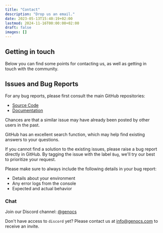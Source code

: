 ```yaml
---
title: "Contact"
description: "Drop us an email."
date: 2023-05-13T15:40:19+02:00
lastmod: 2024-11-16T00:00:00+02:00
draft: false
images: []
---
```


## Getting in touch

Below you can find some points for contacting us, as well as getting in touch with the community.

## Issues and Bug Reports

For any bug reports, please first consult the main GitHub repositories:
- [Source Code](https://github.com/Genocs/genocs-library/)
- [Documentation]( https://github.com/Genocs/genocs-library-docs/)

Chances are that a similar issue may have already been posted by other users in the past.

GitHub has an excellent search function, which may help find existing answers to your questions.

If you cannot find a solution to the existing issues, please raise a bug report directly in GitHub. By tagging the issue with the label `Bug`, we'll try our best to prioritize your request.

Please make sure to always include the following details in your bug report:

- Details about your environment
- Any error logs from the console
- Expected and actual behavior

### Chat

Join our Discord channel: [@genocs](https://discord.gg/fWwArnkV)

Don't have access to `discord` yet? Please contact us at [info@genocs.com](info@genocs.com) to receive an invite.
